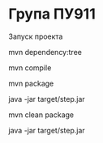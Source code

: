 Група ПУ911
===============================
Запуск проекта

mvn dependency:tree

mvn compile

mvn package

java -jar target/step.jar 

mvn clean package

java -jar target/step.jar 

